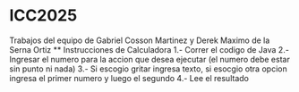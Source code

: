 # ICC2025
Trabajos del equipo de Gabriel Cosson Martinez y Derek Maximo de la Serna Ortiz
** Instrucciones de Calculadora
1.- Correr el codigo de Java
2.- Ingresar el numero para la accion que desea ejecutar (el numero debe estar sin punto ni nada)
3.- Si escogio gritar ingresa texto, si esocgio otra opcion ingresa el primer numero y luego el segundo
4.- Lee el resultado
